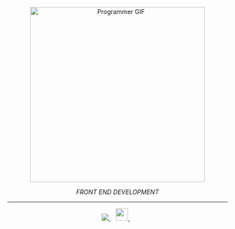 <p align="center">
  <img width="400" src='https://media0.giphy.com/media/qgQUggAC3Pfv687qPC/giphy.gif?cid=ecf05e479zbyygis3ifnx7pdsoi4tedseos9vo08hikdnzaa&rid=giphy.gif&ct=g' title="Programmer GIF" href="https://media.giphy.com/media/1lFP84yOvlEtLCbFCX/giphy.gif" enconde></img>
</p>
<p align="center">
  <i>FRONT END DEVELOPMENT</i>
</p>

---

<p align='center'>
  
  <a href="www.linkedin.com/in/andiphoenix">
    <img src="https://img.shields.io/badge/linkedin-%230077B5.svg?&style=for-the-badge&logo=linkedin&logoColor=white" />
  </a>&nbsp;&nbsp;
  <a href="https://www.xing.com/profile/andiphoenix/cv">
    <img height="28" src="https://allmaxx.de/sites/default/files/images/partners/xing/1425-xing-logo.png" />        
  </a>&nbsp;&nbsp;
 
  
</p>




<!--
**andiphoenix/andiphoenix** is a ✨ _special_ ✨ repository because its `README.md` (this file) appears on your GitHub profile.

Here are some ideas to get you started:

- 🔭 I’m currently working on ...
- 🌱 I’m currently learning ...
- 👯 I’m looking to collaborate on ...
- 🤔 I’m looking for help with ...
- 💬 Ask me about ...
- 📫 How to reach me: ...
- 😄 Pronouns: ...
- ⚡ Fun fact: ...
-->
